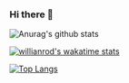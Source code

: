 ### Hi there 👋

<!--
**domtmt/domtmt** is a ✨ _special_ ✨ repository because its `README.md` (this file) appears on your GitHub profile.

Here are some ideas to get you started:

- 🔭 I’m currently working on ...
- 🌱 I’m currently learning ...
- 👯 I’m looking to collaborate on ...
- 🤔 I’m looking for help with ...
- 💬 Ask me about ...
- 📫 How to reach me: ...
- 😄 Pronouns: ...
- ⚡ Fun fact: ...
-->



![Anurag's github stats](https://github-readme-stats.vercel.app/api?username=domtmt&show_icons=true&theme=vue)

[![willianrod's wakatime stats](https://github-readme-stats.vercel.app/api/wakatime?username=domtmt&layout=compact&theme=vue)](https://github.com/domtmt/domtmt)

[![Top Langs](https://github-readme-stats.vercel.app/api/top-langs/?username=domtmt&layout=compact&theme=vue)](https://github.com/domtmt/domtmt)
